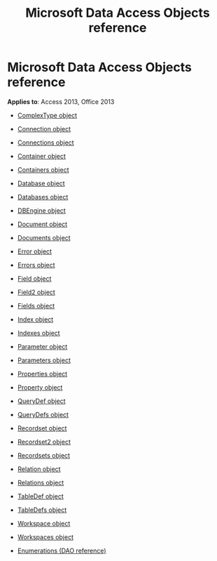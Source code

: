 ﻿---
title: Microsoft Data Access Objects reference
TOCTitle: Microsoft Data Access Objects reference
ms:assetid: 4893b994-9697-4f30-aeef-c8ed98b73b7d
ms:mtpsurl: https://msdn.microsoft.com/library/Dn124645(v=office.15)
ms:contentKeyID: 52072268
ms.date: 09/18/2015
mtps_version: v=office.15
---

# Microsoft Data Access Objects reference

**Applies to**: Access 2013, Office 2013

  - [ComplexType object](complextype-object-reference-dao.md)

  - [Connection object](connection-object-reference-dao.md)

  - [Connections object](connections-object-reference-dao.md)

  - [Container object](container-object-reference-dao.md)

  - [Containers object](containers-object-reference-dao.md)

  - [Database object](database-object-reference-dao.md)

  - [Databases object](databases-object-reference-dao.md)

  - [DBEngine object](dbengine-object-reference-dao.md)

  - [Document object](document-object-reference-dao.md)

  - [Documents object](documents-object-reference-dao.md)

  - [Error object](error-object-reference-dao.md)

  - [Errors object](errors-object-reference-dao.md)

  - [Field object](field-object-reference-dao.md)

  - [Field2 object](field2-object-reference-dao.md)

  - [Fields object](fields-object-reference-dao.md)

  - [Index object](index-object-reference-dao.md)

  - [Indexes object](indexes-object-reference-dao.md)

  - [Parameter object](parameter-object-reference-dao.md)

  - [Parameters object](parameters-object-reference-dao.md)

  - [Properties object](properties-object-reference-dao.md)

  - [Property object](property-object-reference-dao.md)

  - [QueryDef object](querydef-object-reference-dao.md)

  - [QueryDefs object](querydefs-object-reference-dao.md)

  - [Recordset object](recordset-object-reference-dao.md)

  - [Recordset2 object](recordset2-object-reference-dao.md)

  - [Recordsets object](recordsets-object-reference-dao.md)

  - [Relation object](relation-object-reference-dao.md)

  - [Relations object](relations-object-reference-dao.md)

  - [TableDef object](tabledef-object-reference-dao.md)

  - [TableDefs object](tabledefs-object-reference-dao.md)

  - [Workspace object](workspace-object-reference-dao.md)

  - [Workspaces object](workspaces-object-reference-dao.md)

  - [Enumerations (DAO reference)](enumerations-dao-reference.md)

